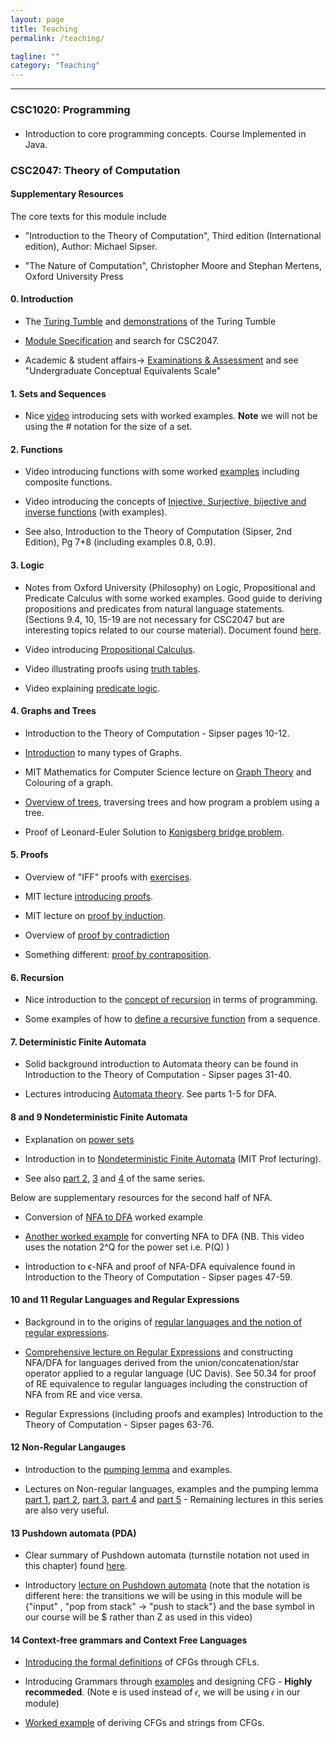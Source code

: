 ```yaml
---
layout: page
title: Teaching
permalink: /teaching/

tagline: ""
category: "Teaching"
---
```


---

<h3> CSC1020: Programming</h3>
<h4></h4>

  - Introduction to core programming concepts. Course Implemented in Java.


<h3> CSC2047: Theory of Computation </h3>

<h4> Supplementary Resources </h4>

The core texts for this module include
  
  - "Introduction to the Theory of Computation", Third edition (International edition), Author: Michael Sipser.
  
  - "The Nature of Computation", Christopher Moore and Stephan Mertens, Oxford University  Press
<h4> 0. Introduction </h4>
  
  - The [Turing Tumble] and [demonstrations] of the Turing Tumble
  
  [Turing Tumble]: https://www.turingtumble.com/
  [demonstrations]: https://www.youtube.com/watch?v=mUciv8S33BQ&feature=youtu.be&t=47
  
  
  - [Module Specification] and search for CSC2047.
  
  [Module Specification]: https://www.qub.ac.uk/sites/ModuleInformation/#content
  
  - Academic & student affairs-> [Examinations & Assessment] and see "Undergraduate Conceptual Equivalents Scale"
  
  [Examinations & Assessment]: https://www.qub.ac.uk/directorates/AcademicStudentAffairs/AcademicAffairs/ExaminationsandAssessment/MarkSchemesandClassifications/
  
<h4> 1. Sets and Sequences </h4>
  
  - Nice [video] introducing sets with worked examples. **Note** we will not be using the *#* notation for the size of a set.

[video]: https://youtu.be/yCwnifwVjIg?t=1

<h4> 2. Functions </h4>

  - Video introducing functions with some worked [examples] including composite functions.
  
  [examples]: https://www.youtube.com/watch?v=OixshZzH8t0
  
  - Video introducing the concepts of [Injective, Surjective, bijective and inverse functions] (with examples).
  
  [Injective, Surjective, bijective and inverse functions]:https://www.youtube.com/watch?v=bZred_Ksz2k&t=7s
  
  - See also, Introduction to the Theory of Computation (Sipser, 2nd Edition), Pg 7+8 (including examples 0.8, 0.9).
  
<h4> 3. Logic </h4>

  - Notes from Oxford University (Philosophy) on Logic, Propositional and Predicate Calculus with some worked examples. Good guide to deriving propositions and predicates from natural language statements. (Sections 9.4, 10, 15-19 are not necessary for CSC2047 but are interesting topics related to our course material). Document found  [here].
  
  [here]: http://philosophy.hertford.ox.ac.uk/logic/Logic_2007_b.doc 
  
  
  - Video introducing [Propositional Calculus].
  
  [Propositional Calculus]: https://www.youtube.com/watch?v=itrXYg41-V0
  
  
  - Video illustrating proofs using [truth tables].
  
  [truth tables]: https://www.youtube.com/watch?v=9fX6n0_MDic 
  
  - Video explaining [predicate logic].
  
  [predicate logic]: https://www.youtube.com/watch?v=gyoqX0W-NH4
  
<h4> 4. Graphs and Trees </h4>

  - Introduction to the Theory of Computation - Sipser pages 10-12.
  
  - [Introduction] to many types of Graphs.
  
  [Introduction]: https://www.youtube.com/watch?v=HkNdNpKUByM
 
  - MIT Mathematics for Computer Science lecture on [Graph Theory] and Colouring of a graph.
  
  [Graph Theory]: https://youtu.be/h9wxtqoa1jY?t=509

  - [Overview of trees], traversing trees and how program a problem using a tree.
  
  [Overview of trees]: https://www.youtube.com/watch?v=oSWTXtMglKE
  
  - Proof of Leonard-Euler Solution to [Konigsberg bridge problem].
  
  [Konigsberg bridge problem]: https://www.maa.org/press/periodicals/convergence/leonard-eulers-solution-to-the-konigsberg-bridge-problem
  
<h4> 5. Proofs </h4>

  - Overview of "IFF" proofs with [exercises].
  
  [exercises]: http://web.maths.unsw.edu.au/~jim/proofsch3.pdf
  
  - MIT lecture [introducing proofs].
  
  [introducing proofs]: https://youtu.be/L3LMbpZIKhQ?list=PLB7540DEDD482705B&t=448 
  
  - MIT lecture on [proof by induction].
  
  [proof by induction]: https://www.youtube.com/watch?v=z8HKWUWS-lA
  
 - Overview of [proof by contradiction]
 
 [proof by contradiction]: https://www.youtube.com/watch?v=sRDwsfNDXak
 
 - Something different: [proof by contraposition].
 
 [proof by contraposition]: https://www.youtube.com/watch?v=X-hJ7krLBn0
 
 <h4> 6. Recursion </h4>
 
  - Nice introduction to the [concept of recursion] in terms of programming.
  
  [concept of recursion]: https://youtu.be/FyHloXKnPWc
  
  - Some examples of how to [define a recursive function] from a sequence.
  
  [define a recursive function]: https://youtu.be/bguje4yGTK0
  
 
  <h4> 7. Deterministic Finite Automata </h4>
 
  - Solid background introduction to Automata theory can be found in Introduction to the Theory of Computation - Sipser pages 31-40.
  
  - Lectures introducing [Automata theory]. See parts 1-5 for DFA.
  
  [Automata theory]: https://www.youtube.com/watch?v=HyUK5RAJg1c&list=PLK_sH5jbkYciCyOTllsGyHVcHErHhtnZZ
  
  <h4> 8 and 9 Nondeterministic Finite Automata </h4>
  
  - Explanation on [power sets]
  
  [power sets]: https://www.youtube.com/watch?v=H5D6EAezsXQ 
  
  - Introduction in to [Nondeterministic Finite Automata] (MIT Prof lecturing).
  
  [Nondeterministic Finite Automata]:  https://youtu.be/ZNBNmxXKmUY?list=PLK_sH5jbkYciCyOTllsGyHVcHErHhtnZZ&t=424
  
  - See also [part 2], [3] and [4] of the same series.
  
  [part 2]: https://www.youtube.com/watch?v=lk3LHnM8SxA&list=PLK_sH5jbkYciCyOTllsGyHVcHErHhtnZZ&index=7
  [3]: https://www.youtube.com/watch?v=pYoELTvm8Hg&list=PLK_sH5jbkYciCyOTllsGyHVcHErHhtnZZ&index=8
  [4]: https://www.youtube.com/watch?v=p2Zp4NNJDeA&index=9&list=PLK_sH5jbkYciCyOTllsGyHVcHErHhtnZZ
  
  Below are supplementary resources for the second half of NFA.
  
  - Conversion of [NFA to DFA] worked example
  
  [NFA to DFA]: https://youtu.be/pYoELTvm8Hg?list=PLK_sH5jbkYciCyOTllsGyHVcHErHhtnZZ&t=270
  
  - [Another worked example] for converting NFA to DFA (NB. This video uses the notation 2^Q for the power set i.e. P(Q) )
  
  [Another worked example]: https://www.youtube.com/watch?v=--CSVsFIDng
  
  - Introduction to ϵ-NFA and proof of NFA-DFA equivalence found in Introduction to the Theory of Computation - Sipser pages 47-59.
  
  <h4> 10 and 11 Regular Languages and Regular Expressions </h4>
  
  - Background in to the origins of [regular languages and the notion of regular expressions].
  
  [regular languages and the notion of regular expressions]: https://www.maa.org/press/periodicals/convergence/regular-languages-and-finite-automata
  
  - [Comprehensive lecture on Regular Expressions] and constructing NFA/DFA for languages derived from the union/concatenation/star operator applied to a regular language (UC Davis). See 50.34 for proof of RE equivalence to regular languages including the construction of NFA from RE and vice versa.
  
  [Comprehensive lecture on Regular Expressions]: https://www.youtube.com/watch?v=B72XAeFO9ZE&list=PLslgisHe5tBM8UTCt1f66oMkpmjCblzkt&index=3
  
  - Regular Expressions (including proofs and examples) Introduction to the Theory of Computation - Sipser pages 63-76.
  
  <h4> 12 Non-Regular Langauges </h4>
  
  - Introduction to the [pumping lemma] and examples.
  
  [pumping lemma]: https://youtu.be/d_Rc4-1Pzbc?t=3299 
  
  - Lectures on Non-regular languages, examples and the pumping lemma [part 1], [part 2], [part 3], [part 4] and [part 5] - Remaining lectures in this series are also very useful.
  
  [part 1]: https://youtu.be/sqkcpQw-78A   
  [part 2]: https://youtu.be/GVQDBpnFMMk
  [part 3]: https://youtu.be/4JSDx3M-B6g?list=PL601FC994BDD963E4
  [part 4]: https://youtu.be/z81k09Ebtuk?list=PL601FC994BDD963E4
  [part 5]: https://youtu.be/D0mapwlz_1E?list=PL601FC994BDD963E4

  <h4> 13 Pushdown automata (PDA) </h4>
  
  - Clear summary of Pushdown automata (turnstile notation not used in this chapter) found [here].
  
  [here]: https://www.tutorialspoint.com/automata_theory/pushdown_automata_introduction.htm
  
  - Introductory [lecture on Pushdown automata] (note that the notation is different here: the transitions we will be using in this module will be {"input" , "pop from stack" → "push to stack"} and the base symbol in our course will be $ rather than Z as used in this video)
  
  [lecture on Pushdown automata]: https://youtu.be/AbbZVvQkees
  
  <h4> 14 Context-free grammars and Context Free Languages </h4>
  
  - [Introducing the formal definitions] of CFGs through CFLs.
  
  [Introducing the formal definitions]: https://youtu.be/JJ0DVb9sDVw?list=PLslgisHe5tBM8UTCt1f66oMkpmjCblzkt&t=3619
  
  - Introducing Grammars through [examples] and designing CFG - **Highly recommeded**. (Note e is used instead of 𝜖, we will be using 𝜖 in our module)
  
  [examples]: https://youtu.be/XnPQElUMRkg 
  
  - [Worked example] of deriving CFGs and strings from CFGs.
  
  [Worked example]: https://youtu.be/1DV6ErCnvNg
  

